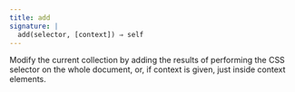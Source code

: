 ```yaml
---
title: add
signature: |
  add(selector, [context]) ⇒ self
---
```


Modify the current collection by adding the results of performing the CSS
selector on the whole document, or, if context is given, just inside context
elements.
